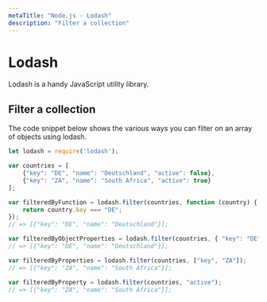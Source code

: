 ```yaml
---
metaTitle: "Node.js - Lodash"
description: "Filter a collection"
---
```


# Lodash


Lodash is a handy JavaScript utility library.



## Filter a collection


The code snippet below shows the various ways you can filter on an array of objects using lodash.

```js
let lodash = require('lodash');    

var countries = [
    {"key": "DE", "name": "Deutschland", "active": false},
    {"key": "ZA", "name": "South Africa", "active": true}
];

var filteredByFunction = lodash.filter(countries, function (country) {
    return country.key === "DE";
});
// => [{"key": "DE", "name": "Deutschland"}];

var filteredByObjectProperties = lodash.filter(countries, { "key": "DE" });
// => [{"key": "DE", "name": "Deutschland"}];

var filteredByProperties = lodash.filter(countries, ["key", "ZA"]);
// => [{"key": "ZA", "name": "South Africa"}];

var filteredByProperty = lodash.filter(countries, "active");
// => [{"key": "ZA", "name": "South Africa"}];

```

